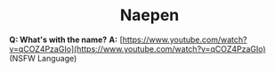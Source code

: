 <h1 style="text-align: center;">Naepen</h1>

**Q: What's with the name?**
**A:** [https://www.youtube.com/watch?v=qCOZ4PzaGIo](https://www.youtube.com/watch?v=qCOZ4PzaGIo) (NSFW Language)

